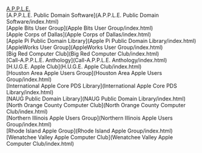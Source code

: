 [A.P.P.L.E.](A.P.P.L.E./index.html)<br>
[A.P.P.L.E. Public Domain Software](A.P.P.L.E. Public Domain Software/index.html)<br>
[Apple Bits User Group](Apple Bits User Group/index.html)<br>
[Apple Corps of Dallas](Apple Corps of Dallas/index.html)<br>
[Apple Pi Public Domain Library](Apple Pi Public Domain Library/index.html)<br>
[AppleWorks User Group](AppleWorks User Group/index.html)<br>
[Big Red Computer Club](Big Red Computer Club/index.html)<br>
[Call-A.P.P.L.E. Anthology](Call-A.P.P.L.E. Anthology/index.html)<br>
[H.U.G.E. Apple Club](H.U.G.E. Apple Club/index.html)<br>
[Houston Area Apple Users Group](Houston Area Apple Users Group/index.html)<br>
[International Apple Core PDS Library](International Apple Core PDS Library/index.html)<br>
[NAUG Public Domain Library](NAUG Public Domain Library/index.html)<br>
[North Orange County Computer Club](North Orange County Computer Club/index.html)<br>
[Northern Illinois Apple Users Group](Northern Illinois Apple Users Group/index.html)<br>
[Rhode Island Apple Group](Rhode Island Apple Group/index.html)<br>
[Wenatchee Valley Apple Computer Club](Wenatchee Valley Apple Computer Club/index.html)<br>
